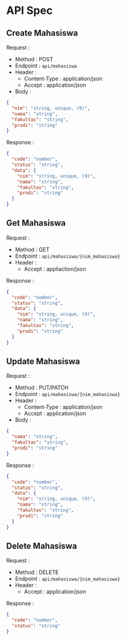 # API Spec

## Create Mahasiswa

Request :

- Method : POST
- Endpoint : `api/mahasiswa`
- Header :
  - Content-Type : application/json
  - Accept : application/json
- Body :

```json
{
  "nim": "string, unique, (9)",
  "nama": "string",
  "fakultas": "string",
  "prodi": "string"
}
```

Response :

```json
{
  "code": "number",
  "status": "string",
  "data": {
    "nim": "string, unique, (9)",
    "nama": "string",
    "fakultas": "string",
    "prodi": "string"
  }
}
```

## Get Mahasiswa

Request :

- Method : GET
- Endpoint : `api/mahasiswa/{nim_mahasiswa}`
- Header :
  - Accept : appliaction/json

Response :

```json
{
  "code": "number",
  "status": "string",
  "data": {
    "nim": "string, unique, (9)",
    "nama": "string",
    "fakultas": "string",
    "prodi": "string"
  }
}
```

## Update Mahasiswa

Request :

- Method : PUT/PATCH
- Endpoint : `api/mahasiswa/{nim_mahasiswa}`
- Header :
  - Content-Type : application/json
  - Accept : application/json
- Body :

```json
{
  "nama": "string",
  "fakultas": "string",
  "prodi": "string"
}
```

Response :

```json
{
  "code": "number",
  "status": "string",
  "data": {
    "nim": "string, unique, (9)",
    "nama": "string",
    "fakultas": "string",
    "prodi": "string"
  }
}
```

## Delete Mahasiswa

Request :

- Method : DELETE
- Endpoint : `api/mahasiswa/{nim_mahasiswa}`
- Header :
  - Accept : application/json

Response :

```json
{
  "code": "number",
  "status": "string"
}
```
